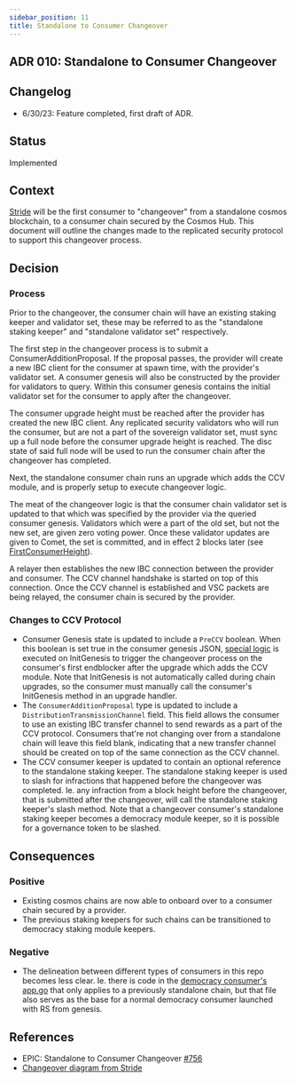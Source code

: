 ```yaml
---
sidebar_position: 11
title: Standalone to Consumer Changeover
---
```

## ADR 010: Standalone to Consumer Changeover

## Changelog

* 6/30/23: Feature completed, first draft of ADR.

## Status

Implemented

## Context

[Stride](https://github.com/Stride-Labs/stride) will be the first consumer to "changeover" from a standalone cosmos blockchain, to a consumer chain secured by the Cosmos Hub. This document will outline the changes made to the replicated security protocol to support this changeover process.

## Decision

### Process

Prior to the changeover, the consumer chain will have an existing staking keeper and validator set, these may be referred to as the "standalone staking keeper" and "standalone validator set" respectively.  

The first step in the changeover process is to submit a ConsumerAdditionProposal. If the proposal passes, the provider will create a new IBC client for the consumer at spawn time, with the provider's validator set. A consumer genesis will also be constructed by the provider for validators to query. Within this consumer genesis contains the initial validator set for the consumer to apply after the changeover.

The consumer upgrade height must be reached after the provider has created the new IBC client. Any replicated security validators who will run the consumer, but are not a part of the sovereign validator set, must sync up a full node before the consumer upgrade height is reached. The disc state of said full node will be used to run the consumer chain after the changeover has completed.

Next, the standalone consumer chain runs an upgrade which adds the CCV module, and is properly setup to execute changeover logic.

The meat of the changeover logic is that the consumer chain validator set is updated to that which was specified by the provider via the queried consumer genesis. Validators which were a part of the old set, but not the new set, are given zero voting power. Once these validator updates are given to Comet, the set is committed, and in effect 2 blocks later (see [FirstConsumerHeight](../../../x/ccv/consumer/keeper/changeover.go#L19)).

A relayer then establishes the new IBC connection between the provider and consumer. The CCV channel handshake is started on top of this connection. Once the CCV channel is established and VSC packets are being relayed, the consumer chain is secured by the provider.

### Changes to CCV Protocol

* Consumer Genesis state is updated to include a `PreCCV` boolean. When this boolean is set true in the  consumer genesis JSON, [special logic](../../../x/ccv/consumer/keeper/changeover.go) is executed on InitGenesis to trigger the changeover process on the consumer's first endblocker after the upgrade which adds the CCV module. Note that InitGenesis is not automatically called during chain upgrades, so the consumer must manually call the consumer's InitGenesis method in an upgrade handler.
* The `ConsumerAdditionProposal` type is updated to include a `DistributionTransmissionChannel` field. This field allows the consumer to use an existing IBC transfer channel to send rewards as a part of the CCV protocol. Consumers that're not changing over from a standalone chain will leave this field blank, indicating that a new transfer channel should be created on top of the same connection as the CCV channel.
* The CCV consumer keeper is updated to contain an optional reference to the standalone staking keeper. The standalone staking keeper is used to slash for infractions that happened before the changeover was completed. Ie. any infraction from a block height before the changeover, that is submitted after the changeover, will call the standalone staking keeper's slash method. Note that a changeover consumer's  standalone staking keeper becomes a democracy module keeper, so it is possible for a governance token to be slashed.

## Consequences

### Positive

* Existing cosmos chains are now able to onboard over to a consumer chain secured by a provider.
* The previous staking keepers for such chains can be transitioned to democracy staking module keepers.

### Negative

* The delineation between different types of consumers in this repo becomes less clear. Ie. there is code in the [democracy consumer's app.go](../../../app/consumer-democracy/app.go) that only applies to a previously standalone chain, but that file also serves as the base for a normal democracy consumer launched with RS from genesis.

## References

* EPIC: Standalone to Consumer Changeover [#756](https://github.com/cosmos/interchain-security/issues/756)
* [Changeover diagram from Stride](https://app.excalidraw.com/l/9UFOCMAZLAI/5EVLj0WJcwt)
